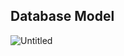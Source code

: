 
## Database Model 
![Untitled](https://github.com/user-attachments/assets/96cb4395-9e7c-48cb-a217-ab619e9a01fa)
